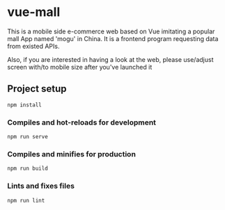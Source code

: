 # vue-mall
This is a mobile side e-commerce web based on Vue imitating a popular mall App named 'mogu' in China.
It is a frontend program requesting data from existed APIs.

Also, if you are interested in having a look at the web, please use/adjust screen with/to mobile size after you've launched it

## Project setup
```
npm install
```

### Compiles and hot-reloads for development
```
npm run serve
```

### Compiles and minifies for production
```
npm run build
```

### Lints and fixes files
```
npm run lint
```


